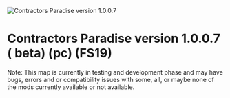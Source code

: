 ![Contractors Paradise version 1.0.0.7](https://repository-images.githubusercontent.com/292419480/23f9e380-ed4f-11ea-8d82-59e467095fda)

# Contractors Paradise version 1.0.0.7 ( beta) (pc) (FS19)

Note: This map is currently in testing and development phase and may have bugs, errors and or compatibility issues with some, all, or maybe none of the mods currently available or not available.

